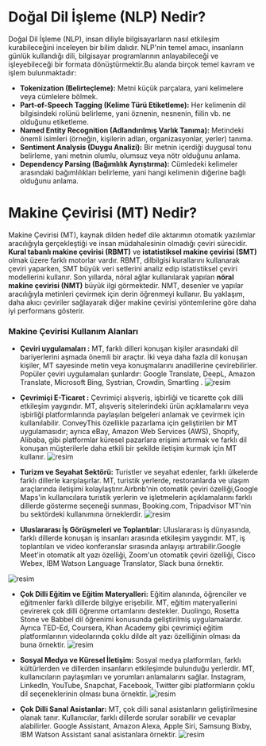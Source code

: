 # Doğal Dil İşleme (NLP) Nedir?
Doğal Dil İşleme (NLP), insan diliyle bilgisayarların nasıl etkileşim kurabileceğini inceleyen bir bilim dalıdır. NLP'nin temel amacı, insanların günlük kullandığı dili, bilgisayar programlarının anlayabileceği ve işleyebileceği bir formata dönüştürmektir.Bu alanda birçok temel kavram ve işlem bulunmaktadır:

* **Tokenization (Belirteçleme):** Metni küçük parçalara, yani kelimelere veya cümlelere bölmek.
* **Part-of-Speech Tagging (Kelime Türü Etiketleme):** Her kelimenin dil bilgisindeki rolünü belirleme, yani öznenin, nesnenin, fiilin vb. ne olduğunu etiketleme.
* **Named Entity Recognition (Adlandırılmış Varlık Tanıma):** Metindeki önemli isimleri (örneğin, kişilerin adları, organizasyonlar, yerler) tanıma.
* **Sentiment Analysis (Duygu Analizi):** Bir metnin içerdiği duygusal tonu belirleme, yani metnin olumlu, olumsuz veya nötr olduğunu anlama.
* **Dependency Parsing (Bağımlılık Ayrıştırma):** Cümledeki kelimeler arasındaki bağımlılıkları belirleme, yani hangi kelimenin diğerine bağlı olduğunu anlama.

# Makine Çevirisi (MT) Nedir?
Makine Çevirisi (MT), kaynak dilden hedef dile aktarımın otomatik yazılımlar aracılığıyla gerçekleştiği ve insan müdahalesinin olmadığı çeviri sürecidir. **Kural tabanlı makine çevirisi (RBMT)** ve **istatistiksel makine çevirisi (SMT)** olmak üzere farklı motorlar vardır. RBMT, dilbilgisi kurallarını kullanarak çeviri yaparken, SMT büyük veri setlerini analiz edip istatistiksel çeviri modellerini kullanır.
Son yıllarda, nöral ağlar kullanılarak yapılan **nöral makine çevirisi (NMT)** büyük ilgi görmektedir. NMT, desenler ve yapılar aracılığıyla metinleri çevirmek için derin öğrenmeyi kullanır. Bu yaklaşım, daha akıcı çeviriler sağlayarak diğer makine çevirisi yöntemlerine göre daha iyi performans gösterir. 
### Makine Çevirisi Kullanım Alanları
* **Çeviri uygulamaları :**  MT, farklı dilleri konuşan kişiler arasındaki dil bariyerlerini aşmada önemli bir araçtır. İki veya daha fazla dil konuşan kişiler, MT sayesinde metin veya konuşmalarını anadillerine çevirebilirler. Popüler çeviri uygulamaları şunlardır: Google Translate, DeepL, Amazon Translate, Microsoft Bing, Systrian, Crowdin, Smartling .
![resim](https://github.com/Tugba-Melisa/Dogal-Dil-Isleme/assets/105967050/10a35d27-8a93-4f5e-b601-155699dea3de)

* **Çevrimiçi E-Ticaret :** Çevrimiçi alışveriş, işbirliği ve ticarette çok dilli etkileşim yaygındır. MT, alışveriş sitelerindeki ürün açıklamalarını veya işbirliği platformlarında paylaşılan belgeleri anlamak ve çevirmek için kullanılabilir. ConveyThis özellikle pazarlama için geliştirilen bir MT uygulamasıdır; ayrıca eBay, Amazon Web Services (AWS), Shopify, Alibaba, gibi platformlar küresel pazarlara erişimi artırmak ve farklı dil konuşan müşterilerle daha etkili bir şekilde iletişim kurmak için MT kullanır.
![resim](https://github.com/Tugba-Melisa/Dogal-Dil-Isleme/assets/105967050/f187b865-6bed-4ed3-920b-95b68f94c900)

* **Turizm ve Seyahat Sektörü:** Turistler ve seyahat edenler, farklı ülkelerde farklı dillerle karşılaşırlar. MT, turistik yerlerde, restoranlarda ve ulaşım araçlarında iletişimi kolaylaştırır.Airbnb'nin otomatik çeviri özelliği,Google Maps'in kullanıcılara turistik yerlerin ve işletmelerin açıklamalarını farklı dillerde gösterme seçeneği sunması, Booking.com, Tripadvisor MT'nin bu sektördeki kullanımına örneklerdir.
![resim](https://github.com/Tugba-Melisa/Dogal-Dil-Isleme/assets/105967050/56439a7d-e8d6-43cc-8991-96ffc47fc7e9)

* **Uluslararası İş Görüşmeleri ve Toplantılar:** Uluslararası iş dünyasında, farklı dillerde konuşan iş insanları arasında etkileşim yaygındır. MT, iş toplantıları ve video konferanslar sırasında anlayışı artırabilir.Google Meet'in otomatik alt yazı özelliği, Zoom'un otomatik çeviri özelliği, Cisco Webex, IBM Watson Language Translator, Slack buna örnektir.

 ![resim](https://github.com/Tugba-Melisa/Dogal-Dil-Isleme/assets/105967050/cdbf09cf-d90e-4eba-bac7-119056fe2217)
  
* **Çok Dilli Eğitim ve Eğitim Materyalleri:** Eğitim alanında, öğrenciler ve eğitmenler farklı dillerde bilgiye erişebilir. MT, eğitim materyallerini çevirerek çok dilli öğrenme ortamlarını destekler. Duolingo, Rosetta Stone ve Babbel dil öğrenimi konusunda geliştirilmiş uygulamalardır. Ayrıca TED-Ed, Coursera, Khan Academy gibi çevrimiçi eğitim platformlarının videolarında çoklu dilde alt yazı özelliğinin olması da buna örnektir.
  ![resim](https://github.com/Tugba-Melisa/Dogal-Dil-Isleme/assets/105967050/a93fb79f-95ad-4a30-bb5b-c3d8896277d4)
 
* **Sosyal Medya ve Küresel İletişim:** Sosyal medya platformları, farklı kültürlerden ve dillerden insanların etkileşimde bulunduğu yerlerdir. MT, kullanıcıların paylaşımları ve yorumları anlamalarını sağlar. Instagram, LinkedIn, YouTube, Snapchat, Facebook, Twitter gibi platformların çoklu dil seçeneklerinin olması buna örnektir.
![resim](https://github.com/Tugba-Melisa/Dogal-Dil-Isleme/assets/105967050/d7a211f2-c1eb-4766-b307-d0f7b120d828)
 
* **Çok Dilli Sanal Asistanlar:** MT, çok dilli sanal asistanların geliştirilmesine olanak tanır. Kullanıcılar, farklı dillerde sorular sorabilir ve cevaplar alabilirler. Google Assistant, Amazon Alexa, Apple Siri, Samsung Bixby, IBM Watson Assistant sanal asistanlara örnektir.
![resim](https://github.com/Tugba-Melisa/Dogal-Dil-Isleme/assets/105967050/ad424870-83e5-44b7-a9a8-39d4183fb4e0)
 
